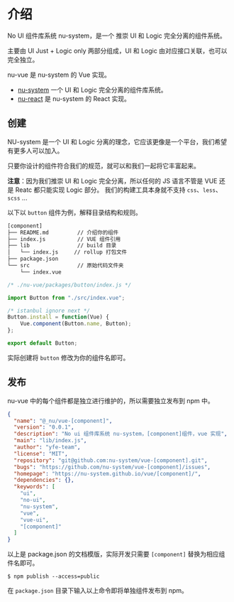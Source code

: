 # 介绍

No UI 组件库系统 nu-system，是一个 推崇 UI 和 Logic 完全分离的组件系统。

主要由 UI Just + Logic only 两部分组成，UI 和 Logic 由对应接口关联，也可以完全独立。

nu-vue 是 nu-system 的 Vue 实现。

- [nu-system](https://yued-fe.github.io/nu-system/) 一个 UI 和 Logic 完全分离的组件库系统。
- [nu-react](https://yued-fe.github.io/nu-react/) 是 nu-system 的 React 实现。

## 创建

NU-system 是一个 UI 和 Logic 分离的理念，它应该更像是一个平台，我们希望有更多人可以加入。

只要你设计的组件符合我们的规范，就可以和我们一起将它丰富起来。

**注意**：因为我们推崇 UI 和 Logic 完全分离，所以任何的 JS 语言不管是 VUE 还是 Reatc 都只能实现 Logic 部分。 我们的构建工具本身就不支持 `css`、`less`、`scss` ...

以下以 `button` 组件为例，解释目录结构和规则。

```bash
[component]
├── README.md         // 介绍你的组件
├── index.js          // VUE 组件引用
├── lib               // build 目录
│   └── index.js     // rollup 打包文件
├── package.json     
└── src               // 原始代码文件夹
    └── index.vue
```


```jsx
/* ./nu-vue/packages/button/index.js */

import Button from "./src/index.vue";

/* istanbul ignore next */
Button.install = function(Vue) {
    Vue.component(Button.name, Button);
};

export default Button;
```

实际创建将 `button` 修改为你的组件名即可。

## 发布

nu-vue 中的每个组件都是独立进行维护的，所以需要独立发布到 npm 中。

```json
{
  "name": "@_nu/vue-[component]",
  "version": "0.0.1",
  "description": "No ui 组件库系统 nu-system，[component]组件，vue 实现",
  "main": "lib/index.js",
  "author": "yfe-team",
  "license": "MIT",
  "repository": "git@github.com:nu-system/vue-[component].git",
  "bugs": "https://github.com/nu-system/vue-[component]/issues",
  "homepage": "https://nu-system.github.io/vue/[component]/",
  "dependencies": {},
  "keywords": [
    "ui",
    "no-ui",
    "nu-system",
    "vue",
    "vue-ui",
    "[component]"
  ]
}
```

以上是 package.json 的文档模版，实际开发只需要 `[component]` 替换为相应组件名即可。


```
$ npm publish --access=public
```

在 `package.json` 目录下输入以上命令即将单独组件发布到 npm。
